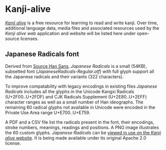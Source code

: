 Kanji-alive
===========

[_Kanji alive_](http://kanjialive.com) is a free resource for learning to read and write kanji. Over time, additional language data, media files and associated resources used by the _Kanji alive_ web application and website will be listed here under open-source licenses.  

Japanese Radicals font
-----------
Derived from [Source Han Sans](https://github.com/adobe-fonts/source-han-sans), _Japanese Radicals_ is a small (54KB), subsetted font (_JapaneseRadicals-Regular.otf_) with full glyph support all the Japanese radicals and their variants (322 characters). 

To improve compatability with legacy encodings in existing files _Japanese Radicals_ includes all the glyphs in the Unicode Kangxi Radicals (U+2F00..U+2FDF) and CJK Radicals Supplement (U+2E80..U+2EFF) character ranges as well as a small number of Han ideographs. The remaining 60 radical glyphs not available in Unicode were encoded in the Private Use Area range U+E700..U+E759. 

A PDF and a CSV file list the radicals present in the font, their encodings, stroke numbers, meanings, readings and positions. A PNG image illustrates the 60 custom glyphs. _Japanese Radicals_ can be [viewed in use on the _Kanji alive_ website](http://kanjialive.com/214-traditional-kanji-radicals/). It is being made available under its original Apache 2.0 license.